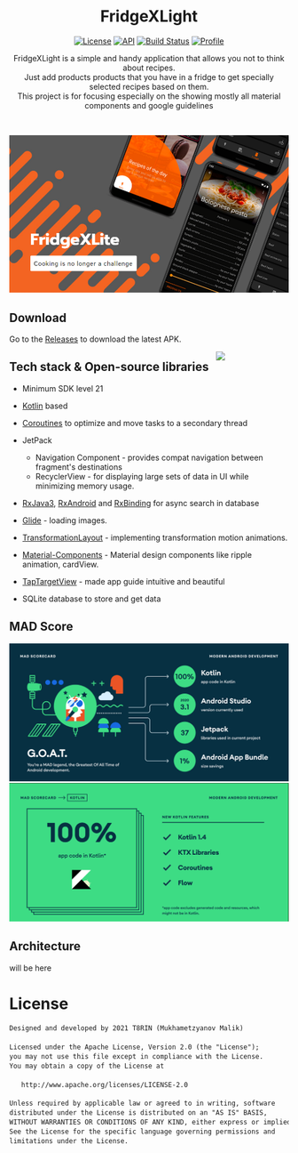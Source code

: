 <h1 align="center">FridgeXLight</h1>

<p align="center">
  <a href="https://opensource.org/licenses/Apache-2.0"><img alt="License" src="https://img.shields.io/badge/License-Apache%202.0-blue.svg"/></a>
  <a href="https://android-arsenal.com/api?level=21"><img alt="API" src="https://img.shields.io/badge/API-21%2B-brightgreen.svg?style=flat"/></a>
  <a href="https://github.com/t8rin/FridgeXLight/actions"><img alt="Build Status" src="https://github.com/skydoves/Pokedex/workflows/Android%20CI/badge.svg"/></a> 
  <a href="https://github.com/t8rin"><img alt="Profile" src="https://img.shields.io/badge/Github-t8rin-blue?logo=github"/></a> 
</p>

<p align="center">  
FridgeXLight is a simple and handy application that allows you not to think about recipes.<br>Just add products products that you have in a fridge to get specially selected recipes based on them.<br>This project is for focusing especially on the showing mostly all material components and google guidelines
</p>
</br>

<p align="center">
<img src="blob/preview/intro.png"/>
</p>

## Download
Go to the [Releases](https://github.com/t8rin/FridgeXLight/releases) to download the latest APK.


<img src="blob/preview/preview.gif" align="right" width="26%"/>


## Tech stack & Open-source libraries
- Minimum SDK level 21

- [Kotlin](https://kotlinlang.org/) based 

- [Coroutines](https://github.com/Kotlin/kotlinx.coroutines) to optimize and move tasks to a secondary thread

- JetPack
  - Navigation Component - provides compat navigation between fragment's destinations
  - RecyclerView - for displaying large sets of data in UI while minimizing memory usage.

- [RxJava3](https://github.com/ReactiveX/RxJava), 
  [RxAndroid](https://github.com/ReactiveX/RxAndroid) and 
  [RxBinding](https://github.com/JakeWharton/RxBinding) for async search in database

- [Glide](https://github.com/bumptech/glide) - loading images.

- [TransformationLayout](https://github.com/skydoves/transformationlayout) - implementing transformation motion animations.

- [Material-Components](https://github.com/material-components/material-components-android) - Material design components like ripple animation, cardView.

- [TapTargetView](https://https://github.com/KeepSafe/TapTargetView) - made app guide intuitive and beautiful 

- SQLite database to store and get data



## MAD Score
<img src="blob/preview/mad1.png"/>
<img src="blob/preview/mad2.png"/>

## Architecture

will be here

# License
```xml
Designed and developed by 2021 T8RIN (Mukhametzyanov Malik)

Licensed under the Apache License, Version 2.0 (the "License");
you may not use this file except in compliance with the License.
You may obtain a copy of the License at

   http://www.apache.org/licenses/LICENSE-2.0

Unless required by applicable law or agreed to in writing, software
distributed under the License is distributed on an "AS IS" BASIS,
WITHOUT WARRANTIES OR CONDITIONS OF ANY KIND, either express or implied.
See the License for the specific language governing permissions and
limitations under the License.
```
